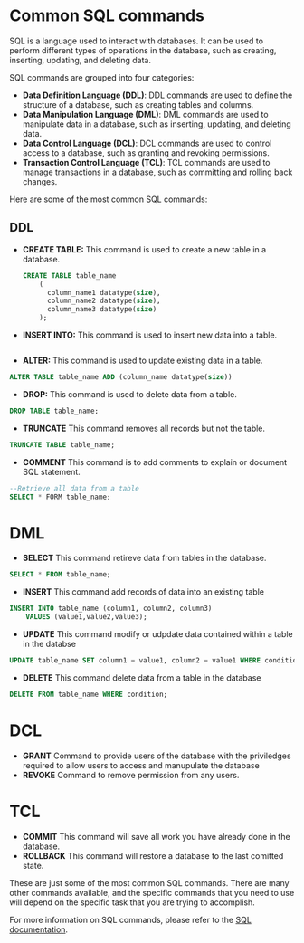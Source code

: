 # Common SQL commands

SQL is a language used to interact with databases. It can be used to perform different types of operations in the database, such as creating, inserting, updating, and deleting data.

SQL commands are grouped into four categories:

- **Data Definition Language (DDL)**: DDL commands are used to define the structure of a database, such as creating tables and columns.
- **Data Manipulation Language (DML)**: DML commands are used to manipulate data in a database, such as inserting, updating, and deleting data.
- **Data Control Language (DCL)**: DCL commands are used to control access to a database, such as granting and revoking permissions.
- **Transaction Control Language (TCL)**: TCL commands are used to manage transactions in a database, such as committing and rolling back changes.

Here are some of the most common SQL commands:

## DDL

- **CREATE TABLE:** This command is used to create a new table in a database.
  ```sql
  CREATE TABLE table_name
      (
        column_name1 datatype(size),
        column_name2 datatype(size),
        column_name3 datatype(size)
      );
  ```
- **INSERT INTO:** This command is used to insert new data into a table.

```sql

```

- **ALTER:** This command is used to update existing data in a table.

```sql
ALTER TABLE table_name ADD (column_name datatype(size))
```

- **DROP:** This command is used to delete data from a table.

```sql
DROP TABLE table_name;
```

- **TRUNCATE** This command removes all records but not the table.

```sql
TRUNCATE TABLE table_name;
```

- **COMMENT** This command is to add comments to explain or document SQL statement.

```sql
--Retrieve all data from a table
SELECT * FORM table_name;
```

# DML

- **SELECT** This command retireve data from tables in the database.

```sql
SELECT * FROM table_name;
```

- **INSERT** This command add records of data into an existing table

```sql
INSERT INTO table_name (column1, column2, column3)
    VALUES (value1,value2,value3);
```

- **UPDATE** This command modify or udpdate data contained within a table in the databse

```sql
UPDATE table_name SET column1 = value1, column2 = value1 WHERE condition;
```

- **DELETE** This command delete data from a table in the database

```sql
DELETE FROM table_name WHERE condition;
```

# DCL

- **GRANT** Command to provide users of the database with the priviledges required to allow users to access and manupulate the database
- **REVOKE** Command to remove permission from any users.

# TCL

- **COMMIT** This command will save all work you have already done in the database.
- **ROLLBACK** This command will restore a database to the last comitted state.

These are just some of the most common SQL commands. There are many other commands available, and the specific commands that you need to use will depend on the specific task that you are trying to accomplish.

For more information on SQL commands, please refer to the [SQL documentation](https://www.w3schools.com/sql/).
